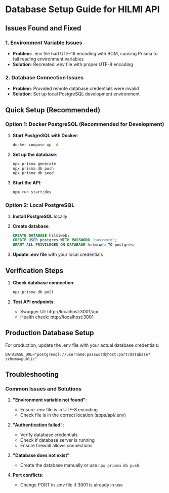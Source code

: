 # Database Setup Guide for HILMI API

## Issues Found and Fixed

### 1. Environment Variable Issues
- **Problem**: .env file had UTF-16 encoding with BOM, causing Prisma to fail reading environment variables
- **Solution**: Recreated .env file with proper UTF-8 encoding

### 2. Database Connection Issues
- **Problem**: Provided remote database credentials were invalid
- **Solution**: Set up local PostgreSQL development environment

## Quick Setup (Recommended)

### Option 1: Docker PostgreSQL (Recommended for Development)

1. **Start PostgreSQL with Docker**:
   ```bash
   docker-compose up -d
   ```

2. **Set up the database**:
   ```bash
   npx prisma generate
   npx prisma db push
   npx prisma db seed
   ```

3. **Start the API**:
   ```bash
   npm run start:dev
   ```

### Option 2: Local PostgreSQL

1. **Install PostgreSQL** locally
2. **Create database**:
   ```sql
   CREATE DATABASE hilmiweb;
   CREATE USER postgres WITH PASSWORD 'password';
   GRANT ALL PRIVILEGES ON DATABASE hilmiweb TO postgres;
   ```

3. **Update .env file** with your local credentials

## Verification Steps

1. **Check database connection**:
   ```bash
   npx prisma db pull
   ```

2. **Test API endpoints**:
   - Swagger UI: http://localhost:3001/api
   - Health check: http://localhost:3001

## Production Database Setup

For production, update the .env file with your actual database credentials:

```env
DATABASE_URL="postgresql://username:password@host:port/database?schema=public"
```

## Troubleshooting

### Common Issues and Solutions

1. **"Environment variable not found"**:
   - Ensure .env file is in UTF-8 encoding
   - Check file is in the correct location (apps/api/.env)

2. **"Authentication failed"**:
   - Verify database credentials
   - Check if database server is running
   - Ensure firewall allows connections

3. **"Database does not exist"**:
   - Create the database manually or use `npx prisma db push`

4. **Port conflicts**:
   - Change PORT in .env file if 3001 is already in use